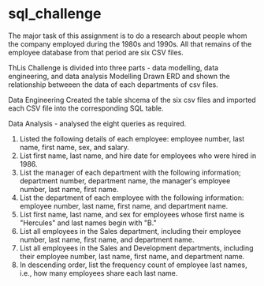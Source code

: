 # sql_challenge


The major task of this assignment is to do a research about people whom the company employed during the 1980s and 1990s. All that remains of the employee database from that period are six CSV files. 

ThLis Challenge is divided into three parts - data modelling, data engineering, and data analysis Modelling 
Drawn ERD and shown the relationship betweeen the data of each departments of csv files.

Data Engineering 
Created the table shcema of the six csv files and imported each CSV file into the corresponding SQL table.

Data Analysis - analysed the eight queries as required. 
1. Listed the following details of each employee: employee number, last name, first name, sex, and salary.
2. List first name, last name, and hire date for employees who were hired in 1986.
3. List the manager of each department with the following information; department number, department name, the manager's employee number, last name, first name.
4. List the department of each employee with the following information: employee number, last name, first name, and department name.
5. List first name, last name, and sex for employees whose first name is "Hercules" and last names begin with "B."
6. List all employees in the Sales department, including their employee number, last name, first name, and department name.
7. List all employees in the Sales and Development departments, including their employee number, last name, first name, and department name.
8. In descending order, list the frequency count of employee last names, i.e., how many employees share each last name.








